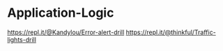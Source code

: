 # Application-Logic
https://repl.it/@Kandylou/Error-alert-drill
https://repl.it/@thinkful/Traffic-lights-drill
